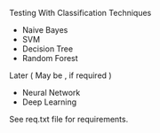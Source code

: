 Testing With Classification Techniques
- Naive Bayes
- SVM
- Decision Tree
- Random Forest

Later ( May be , if required )
- Neural Network
- Deep Learning

See req.txt file for requirements.
